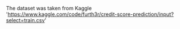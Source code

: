 The dataset was taken from Kaggle 
'https://www.kaggle.com/code/furth3r/credit-score-prediction/input?select=train.csv'
